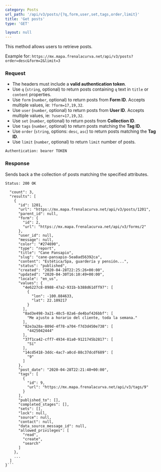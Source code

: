 ```yaml
---
category: Posts
url_path: '/api/v3/posts/{?q,form,user,set,tags,order,limit}'
title: 'Get posts'
type: 'GET'

layout: null
---
```


This method allows users to retrieve posts. 

Example for: 
`https://mx.mapa.frenalacurva.net/api/v3/posts?order=desc&form=2&limit=3`

### Request

* The headers must include a **valid authentication token**.
* Use `q` (`string`, optional) to return posts containing `q` text in `title` or `content` properties.
* Use `form` (`number`, optional) to return posts from **Form ID**. Accepts multiple values, ie: `?form=17,19,32`.
* Use `user` (`number`, optional) to return posts from **User ID**. Accepts multiple values, ie: `?user=17,19,32`.
* Use `set` (`number`, optional) to return posts from **Collection ID**.
* Use `tags` (`number`, optional) to return posts matching the **Tag ID**.
* Use `order` (`string`, options: `desc`, `asc`) to return posts matching the **Tag ID**.
* Use `limit` (`number`, optional) to return `limit` number of posts.

```Authentication: bearer TOKEN```

### Response

Sends back a the collection of posts matching the specified attributes.

```Status: 200 OK```
```{
  "count": 3,
  "results": [
    {
      "id": 1201,
      "url": "https://mx.mapa.frenalacurva.net/api/v3/posts/1201",
      "parent_id": null,
      "form": {
        "id": 2,
        "url": "https://mx.mapa.frenalacurva.net/api/v3/forms/2"
      },
      "user_id": null,
      "message": null,
      "color": "#274690",
      "type": "report",
      "title": "Cane Pansapio",
      "slug": "cane-pansapio-5ea8ad56392ca",
      "content": "Estética/Spa, guardería y pensión...",
      "status": "published",
      "created": "2020-04-28T22:25:26+00:00",
      "updated": "2020-04-30T16:10:49+00:00",
      "locale": "en_us",
      "values": {
        "4e6227c8-8988-47a2-931b-b388d61dff97": [
          {
            "lon": -100.884633,
            "lat": 22.109217
          }
        ],
        "8ad3e498-3a21-48c5-82a6-de4baf426bbf": [
          "Me ajusto a horario del cliente, toda la semana."
        ],
        "82e3a28a-809d-4f78-a704-f7d3d450e738": [
          "4425042444"
        ],
        "37f1ca42-cff7-4934-81a0-9121745b2817": [
          "Sí"
        ],
        "14cd5418-3ddc-4ac7-a0cd-88c37dcdf689": [
          "9"
        ]
      },
      "post_date": "2020-04-28T22:21:40+00:00",
      "tags": [
        {
          "id": 9,
          "url": "https://mx.mapa.frenalacurva.net/api/v3/tags/9"
        }
      ],
      "published_to": [],
      "completed_stages": [],
      "sets": [],
      "lock": null,
      "source": null,
      "contact": null,
      "data_source_message_id": null,
      "allowed_privileges": [
        "read",
        "create",
        "search"
      ]
    },
    ...
  ]
}```
